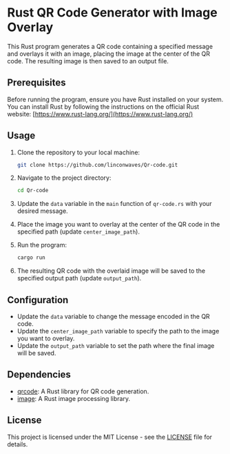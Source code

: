 # Rust QR Code Generator with Image Overlay

This Rust program generates a QR code containing a specified message and overlays it with an image, placing the image at the center of the QR code. The resulting image is then saved to an output file.

## Prerequisites

Before running the program, ensure you have Rust installed on your system. You can install Rust by following the instructions on the official Rust website: [https://www.rust-lang.org/](https://www.rust-lang.org/)

## Usage

1. Clone the repository to your local machine:

    ```bash
    git clone https://github.com/linconwaves/Qr-code.git
    ```

2. Navigate to the project directory:

    ```bash
    cd Qr-code
    ```

3. Update the `data` variable in the `main` function of `qr-code.rs` with your desired message.

4. Place the image you want to overlay at the center of the QR code in the specified path (update `center_image_path`).

5. Run the program:

    ```bash
    cargo run
    ```

6. The resulting QR code with the overlaid image will be saved to the specified output path (update `output_path`).

## Configuration

- Update the `data` variable to change the message encoded in the QR code.
- Update the `center_image_path` variable to specify the path to the image you want to overlay.
- Update the `output_path` variable to set the path where the final image will be saved.

## Dependencies

- [qrcode](https://crates.io/crates/qrcode): A Rust library for QR code generation.
- [image](https://crates.io/crates/image): A Rust image processing library.

## License

This project is licensed under the MIT License - see the [LICENSE](LICENSE) file for details.
